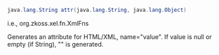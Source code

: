 ```java
java.lang.String attr(java.lang.String, java.lang.Object)
```

  
i.e.,
<javadoc method="attr(java.lang.String, java.lang.Object)">org.zkoss.xel.fn.XmlFns</javadoc>

Generates an attribute for HTML/XML, name="value". If value is null or
empty (if String), "" is generated.


